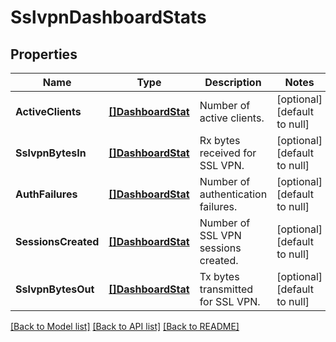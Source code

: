 # SslvpnDashboardStats

## Properties
Name | Type | Description | Notes
------------ | ------------- | ------------- | -------------
**ActiveClients** | [**[]DashboardStat**](DashboardStat.md) | Number of active clients. | [optional] [default to null]
**SslvpnBytesIn** | [**[]DashboardStat**](DashboardStat.md) | Rx bytes received for SSL VPN. | [optional] [default to null]
**AuthFailures** | [**[]DashboardStat**](DashboardStat.md) | Number of authentication failures. | [optional] [default to null]
**SessionsCreated** | [**[]DashboardStat**](DashboardStat.md) | Number of SSL VPN sessions created. | [optional] [default to null]
**SslvpnBytesOut** | [**[]DashboardStat**](DashboardStat.md) | Tx bytes transmitted for SSL VPN. | [optional] [default to null]

[[Back to Model list]](../README.md#documentation-for-models) [[Back to API list]](../README.md#documentation-for-api-endpoints) [[Back to README]](../README.md)


